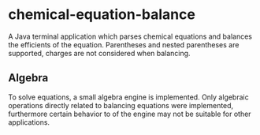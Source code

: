 # chemical-equation-balance
A Java terminal application which parses chemical equations and balances the efficients of the equation.
Parentheses and nested parentheses are supported, charges are not considered when balancing.

## Algebra
To solve equations, a small algebra engine is implemented. Only algebraic operations directly related to balancing equations were implemented, furthermore certain behavior to of the engine may not be suitable for other applications.
